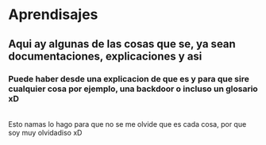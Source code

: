 # Aprendisajes

## Aqui ay algunas de las cosas que se, ya sean documentaciones, explicaciones y asi

### Puede haber desde una explicacion de que es y para que sire cualquier cosa por ejemplo, una backdoor o incluso un glosario xD
<br>
Esto namas lo hago para que no se me olvide que es cada cosa, por que soy muy olvidadiso xD
